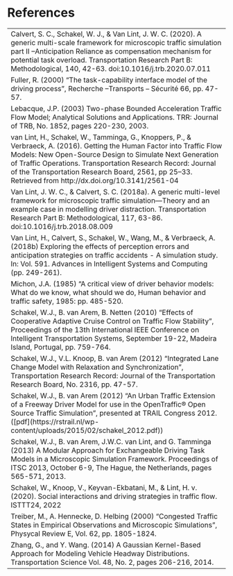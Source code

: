 # References

<table>
    <tr id="reference-calvert-ar"><td>Calvert, S. C., Schakel, W. J., &amp; Van Lint, J. W. C. (2020). A generic multi-scale framework for microscopic traffic simulation part II –Anticipation Reliance as compensation mechanism for potential task overload. Transportation Research Part B: Methodological, 140, 42-63. doi:10.1016/j.trb.2020.07.011</td></tr>
    <tr id="reference-fuller"><td>Fuller, R. (2000) “The task-capability interface model of the driving process”, Recherche –Transports – Sécurité 66, pp. 47-57.</td></tr>
    <tr id="reference-lebacque-ba"><td>Lebacque, J.P. (2003) Two-phase Bounded Acceleration Traffic Flow Model; Analytical Solutions
and Applications. TRR: Journal of TRB, No. 1852, pages 220-230, 2003.</td></tr>
    <tr id="reference-vanlint-hf"><td>van Lint, H., Schakel, W., Tamminga, G., Knoppers, P., &amp; Verbraeck, A. (2016). Getting the Human Factor into Traffic Flow Models: New Open-Source Design to Simulate Next Generation of Traffic Operations. Transportation Research Record: Journal of the Transportation Research Board, 2561, pp 25–33. Retrieved from http://dx.doi.org/10.3141/2561-04</td></tr>
    <tr id="reference-vanlint-fuller"><td>Van Lint, J. W. C., &amp; Calvert, S. C. (2018a). A generic multi-level framework for microscopic traffic simulation—Theory and an example case in modelling driver distraction. Transportation Research Part B: Methodological, 117, 63-86. doi:10.1016/j.trb.2018.08.009</td></tr>
    <tr id="reference-vanlint-anticipation"><td>Van Lint, H., Calvert, S., Schakel, W., Wang, M., &amp; Verbraeck, A. (2018b) Exploring the effects of perception errors and anticipation strategies on traffic accidents - A simulation study. In: Vol. 591. Advances in Intelligent Systems and Computing (pp. 249-261).</td></tr>
    <tr id="reference-michon"><td>Michon, J.A. (1985) “A critical view of driver behavior models: What do we know, what should we do, Human behavior and traffic safety, 1985: pp. 485-520.</td></tr>
    <tr id="reference-schakel-idm-plus"><td>Schakel, W.J., B. van Arem, B. Netten (2010) “Effects of Cooperative Adaptive Cruise Control on Traffic Flow Stability”, Proceedings of the 13th International IEEE Conference on Intelligent Transportation Systems, September 19-22, Madeira Island, Portugal, pp. 759-764.</td></tr>
    <tr id="reference-schakel-lmrs"><td>Schakel, W.J., V.L. Knoop, B. van Arem (2012) “Integrated Lane Change Model with Relaxation and Synchronization”, Transportation Research Record: Journal of the Transportation Research Board, No. 2316, pp. 47-57.</td></tr>
    <tr id="reference-schakel-urban"><td>Schakel, W.J., B. van Arem (2012) “An Urban Traffic Extension of a Freeway Driver Model for use in the OpenTraffic® Open Source Traffic Simulation”, presented at TRAIL Congress 2012. ([pdf](https://rstrail.nl/wp-content/uploads/2015/02/schakel_2012.pdf))</td></tr>
    <tr id="reference-schakel-framework"><td>Schakel, W.J., B. van Arem, J.W.C. van Lint, and G. Tamminga (2013) A Modular Approach for
Exchangeable Driving Task Models in a Microscopic Simulation Framework. Proceedings of ITSC 2013, October 6-9, The Hague, the Netherlands, pages 565-571, 2013.</td></tr>
    <tr id="reference-schakel-social"><td>Schakel, W., Knoop, V., Keyvan-Ekbatani, M., &amp; Lint, H. v. (2020). Social interactions and driving strategies in traffic flow. ISTTT24, 2022</td></tr>
    <tr id="reference-treiber-idm"><td>Treiber, M., A. Hennecke, D. Helbing (2000) “Congested Traffic States in Empirical Observations and Microscopic Simulations”, Physycal Review E, Vol. 62, pp. 1805-1824.</td></tr>
    <tr id="reference-zhang-headways"><td>Zhang, G., and Y. Wang. (2014) A Gaussian Kernel-Based Approach for Modeling Vehicle Headway Distributions. Transportation Science Vol. 48, No. 2, pages 206-216, 2014.</td></tr>
</table>
